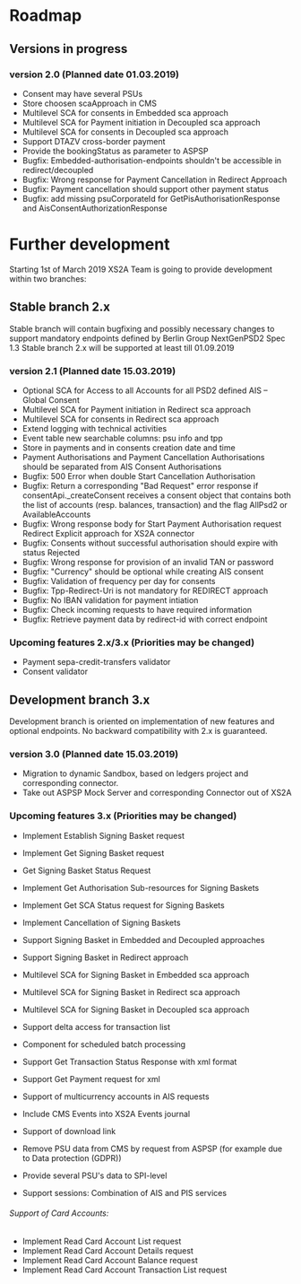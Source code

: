 # Roadmap

## Versions in progress

### version 2.0 (Planned date 01.03.2019)
- Consent may have several PSUs
- Store choosen scaApproach in CMS 
- Multilevel SCA for consents in Embedded sca approach
- Multilevel SCA for Payment initiation in Decoupled sca approach
- Multilevel SCA for consents in Decoupled sca approach
- Support DTAZV cross-border payment
- Provide the bookingStatus as parameter to ASPSP
- Bugfix: Embedded-authorisation-endpoints shouldn't be accessible in redirect/decoupled
- Bugfix: Wrong response for Payment Cancellation in Redirect Approach
- Bugfix: Payment cancellation should support other payment status
- Bugfix: add missing psuCorporateId for GetPisAuthorisationResponse and AisConsentAuthorizationResponse

# Further development
Starting 1st of March 2019 XS2A Team is going to provide development within two branches:

## Stable branch 2.x
Stable branch will contain bugfixing and possibly necessary changes to support mandatory endpoints defined by Berlin Group NextGenPSD2 Spec 1.3
Stable branch 2.x will be supported at least till 01.09.2019

### version 2.1 (Planned date 15.03.2019)

- Optional SCA for Access to all Accounts for all PSD2 defined AIS – Global Consent
- Multilevel SCA for Payment initiation in Redirect sca approach
- Multilevel SCA for consents in Redirect sca approach
- Extend logging with technical activities 
- Event table new searchable columns: psu info and tpp
- Store in payments and in consents creation date and time
- Payment Authorisations and Payment Cancellation Authorisations should be separated from AIS Consent Authorisations 
- Bugfix: 500 Error when double Start Cancellation Authorisation
- Bugfix: Return a corresponding "Bad Request" error response if consentApi._createConsent receives a consent object that contains both the list of accounts (resp. balances, transaction) and the flag AllPsd2 or AvailableAccounts 
- Bugfix: Wrong response body for Start Payment Authorisation request Redirect Explicit approach for XS2A connector
- Bugfix: Consents without successful authorisation should expire with status Rejected
- Bugfix: Wrong response for provision of an invalid TAN or password 
- Bugfix: "Currency" should be optional while creating AIS consent
- Bugfix: Validation of frequency per day for consents
- Bugfix: Tpp-Redirect-Uri is not mandatory for REDIRECT approach
- Bugfix: No IBAN validation for payment intiation
- Bugfix: Check incoming requests to have required information
- Bugfix: Retrieve payment data by redirect-id with correct endpoint

### Upcoming features 2.x/3.x (Priorities may be changed)
- Payment sepa-credit-transfers validator
- Consent validator

## Development branch 3.x
Development branch is oriented on implementation of new features and optional endpoints.
No backward compatibility with 2.x is guaranteed.

### version 3.0 (Planned date 15.03.2019)
- Migration to dynamic Sandbox, based on ledgers project and corresponding connector.
- Take out ASPSP Mock Server and corresponding Connector out of XS2A


### Upcoming features 3.x (Priorities may be changed)
- Implement Establish Signing Basket request
- Implement Get Signing Basket request
- Get Signing Basket Status Request
- Implement Get Authorisation Sub-resources for Signing Baskets
- Implement Get SCA Status request for Signing Baskets
- Implement Cancellation of Signing Baskets
- Support Signing Basket in Embedded and Decoupled approaches
- Support Signing Basket in Redirect approach
- Multilevel SCA for Signing Basket in Embedded sca approach
- Multilevel SCA for Signing Basket in Redirect sca approach
- Multilevel SCA for Signing Basket in Decoupled sca approach


- Support delta access for transaction list
- Component for scheduled batch processing
- Support Get Transaction Status Response with xml format
- Support Get Payment request for xml
- Support of multicurrency accounts in AIS requests

- Include CMS Events into XS2A Events journal
- Support of download link
- Remove PSU data from CMS by request from ASPSP (for example due to Data protection (GDPR))
- Provide several PSU's data to SPI-level

- Support sessions: Combination of AIS and PIS services

###### Support of Card Accounts:
- Implement Read Card Account List request
- Implement Read Card Account Details request
- Implement Read Card Account Balance request
- Implement Read Card Account Transaction List request
